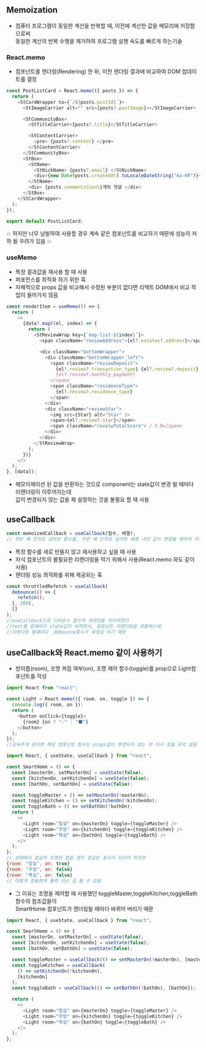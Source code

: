 ## Memoization

- 컴퓨터 프로그램이 동일한 계산을 반복할 때, 이전에 계산한 값을 메모리에 저장함으로써<br>
  동일한 계산의 반복 수행을 제거하여 프로그램 실행 속도를 빠르게 하는기술

### React.memo

- 컴포넌트를 렌더링(Rendering) 한 뒤, 이전 렌더링 결과에 비교하여 DOM 업데이트를 결정

```javascript
const PostListCard = React.memo(({ posts }) => {
  return (
    <StCardWrapper to={`/${posts.postId}`}>
      <StImageCarrier alt="" src={posts?.postImage}></StImageCarrier>

      <StCommunityBox>
        <StTitleCarrier>{posts?.title}</StTitleCarrier>

        <StContentCarrier>
          <pre> {posts?.content} </pre>
        </StContentCarrier>
      </StCommunityBox>
      <StBox>
        <StName>
          <StNickName> {posts?.email} </StNickName>
          <div>{new Date(posts.createdAt).toLocaleDateString("ko-KR")}</div>
        </StName>
        <div> {posts.commentsCount}개의 댓글 </div>
      </StBox>
    </StCardWrapper>
  );
});

export default PostListCard;
```

💥 하지만 너무 남발하여 사용할 경우 계속 같은 컴포넌트를 비교하기 때문에 성능이 저하 될 우려가 있음 💥

### useMemo

- 특정 결과값을 재사용 할 때 사용
- 퍼포먼스를 최적화 하기 위한 훅
- 자체적으로 props 값을 비교해서 수정된 부분이 없다면 리액트 DOM에서 비교 작업이 들어가지 않음

```javascript
const renderItem = useMemo(() => {
  return (
    <>
      {data?.map((el, index) => {
        return (
          <StReviewWrap key={`map-list-${index}`}>
            <span className="reviewAddress">{el?.estates?.address}</span>

            <div className="bottomWrapper">
              <div className="bottomWrapper_left">
                <span className="reviewDeposit">
                  {el?.review?.transaction_type} {el?.review?.deposit} /{" "}
                  {el?.review?.monthly_payment}
                </span>
                <span className="residenceType">
                  {el?.review?.residence_type}
                </span>
              </div>
              <div className="reviewStar">
                <img src={Star} alt="Star" />
                <span>{el?.review?.star}</span>
                <span className="reveiwTotalScore"> / 5.0</span>
              </div>
            </div>
          </StReviewWrap>
        );
      })}
    </>
  );
}, [data]);
```

- 메모이제이션 된 값을 반환하는 것으로 component는 state값이 변경 될 때마다 리랜더링이 이루어지는데 <br>
  값이 변경되지 않는 값을 재 설정하는 것을 불필요 할 때 사용

## useCallback

```javascript
const memoizedCallback = useCallback(함수, 배열);
// 첫번 째 인자로 넘어온 함수를, 두번 째 인자로 넘어온 배열 내의 값이 변경될 때까지 저장해놓고 재사용할 수 있게 해줌
```

- 특정 함수를 새로 만들지 않고 재사용하고 싶을 때 사용
- 자식 컴포넌트의 불필요한 리랜더링을 막기 위해서 사용(React.memo 와도 같이 사용)
- 랜더링 성능 최적화를 위해 제공되는 훅

```javascript
const throttledRefetch = useCallback(
  debounce(() => {
    refetch();
  }, 200),
  []
);
//useCallback으로 디바운스 함수의 재생성을 막아야한다
//text를 칠때마다 state값이 바뀌면서, 컴포넌트 리렌더링을 유발하는데,
//리렌더링 될때마다 _debounce함수가 재생성 되기 때문
```

## useCallback와 React.memo 같이 사용하기

- 방이름(room), 조명 켜짐 여부(on), 조명 제어 함수(toggle)를 prop으로 Light컴포넌트를 작성

```javascript
import React from "react";

const Light = React.memo(({ room, on, toggle }) => {
  console.log({ room, on });
  return (
    <button onClick={toggle}>
      {room} {on ? "💡" : "⬛"}
    </button>
  );
});
//감싸주게 된다면 해당 컴포넌트 함수는 props값이 변경되지 않는 한 다시 호출 되지 않음
```

```javascript
import React, { useState, useCallback } from "react";

const SmartHome = () => {
  const [masterOn, setMasterOn] = useState(false);
  const [kitchenOn, setKitchenOn] = useState(false);
  const [bathOn, setBathOn] = useState(false);

  const toggleMaster = () => setMasterOn(!masterOn);
  const toggleKitchen = () => setKitchenOn(!kitchenOn);
  const toggleBath = () => setBathOn(!bathOn);
  return (
    <>
      <Light room="침실" on={masterOn} toggle={toggleMaster} />
      <Light room="주방" on={kitchenOn} toggle={toggleKitchen} />
      <Light room="욕실" on={bathOn} toggle={toggleBath} />
    </>
  );
};
// 상태에서 침실의 조명만 켰을 경우 침실만 표시가 되어야 하지만
{room: "침실", on: true}
{room: "주방", on: false}
{room: "욕실", on: false}
// 이렇게 콘솔창에 출력 되는 걸 볼 수 있음
```

- 그 이유는 조명을 제어할 때 사용했던 toggleMaster,toggleKitchen,toggleBath 함수의 참조값들이 <br>
  SmartHome 컴포넌트가 랜더링될 때마다 바뀌어 버리기 때문

```javascript
import React, { useState, useCallback } from "react";

const SmartHome = () => {
  const [masterOn, setMasterOn] = useState(false);
  const [kitchenOn, setKitchenOn] = useState(false);
  const [bathOn, setBathOn] = useState(false);

  const toggleMaster = useCallback(() => setMasterOn(!masterOn), [masterOn]);
  const toggleKitchen = useCallback(
    () => setKitchenOn(!kitchenOn),
    [kitchenOn]
  );
  const toggleBath = useCallback(() => setBathOn(!bathOn), [bathOn]);

  return (
    <>
      <Light room="침실" on={masterOn} toggle={toggleMaster} />
      <Light room="주방" on={kitchenOn} toggle={toggleKitchen} />
      <Light room="욕실" on={bathOn} toggle={toggleBath} />
    </>
  );
};
```
